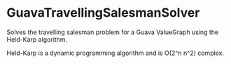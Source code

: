 # GuavaTravellingSalesmanSolver

Solves the travelling salesman problem for a Guava ValueGraph using the Held-Karp algorithm.

Held-Karp is a dynamic programming algorithm and is O(2^n n^2) complex.
